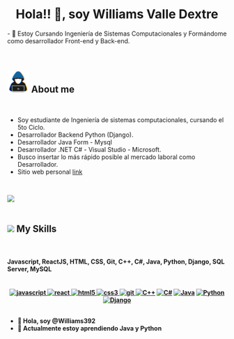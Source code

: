 <h1 align="center">Hola!! 👋, soy Williams Valle Dextre </h1>
<p>
- 🌱 Estoy Cursando Ingeniería  de Sistemas Computacionales y Formándome como desarrollador Front-end y Back-end.
</p>
    
<br>

## <picture><img src = "https://github.com/0xAbdulKhalid/0xAbdulKhalid/raw/main/assets/mdImages/about_me.gif" width = 50px></picture> **About me**



<br>

- Soy estudiante de Ingeniería de sistemas computacionales, cursando el 5to Ciclo.
- Desarrollador Backend Python (Django).
- Desarrollador Java Form - Mysql
- Desarrollador .NET C# - Visual Studio - Microsoft.
- Busco insertar lo más rápido posible al mercado laboral como Desarrollador.
- Sitio web personal [link](https://williams392.github.io/cv_williams392/)

<br>

<img src="https://user-images.githubusercontent.com/73097560/115834477-dbab4500-a447-11eb-908a-139a6edaec5c.gif"><br><br>

## <img src="https://media2.giphy.com/media/QssGEmpkyEOhBCb7e1/giphy.gif?cid=ecf05e47a0n3gi1bfqntqmob8g9aid1oyj2wr3ds3mg700bl&rid=giphy.gif" width ="25"><b> My Skills</b>
<br>     
<h4>
    Javascript, ReactJS, HTML, CSS, Git, C++, C#, Java, Python, Django, SQL Server, MySQL
<h4>
</br>
<div align='center'>
  <a href="https://developer.mozilla.org/en-US/docs/Web/JavaScript" target="_blank" rel="noreferrer"> <img src="https://cdn.worldvectorlogo.com/logos/logo-javascript.svg" alt="javascript" width="40" height="40"/> </a>
  <a href="https://reactjs.org/" target="_blank" rel="noreferrer"> <img src="https://cdn.worldvectorlogo.com/logos/react-2.svg" alt="react" width="40" height="40"/> </a>
  <a href="https://www.w3.org/html/" target="_blank" rel="noreferrer"> <img src="https://cdn.worldvectorlogo.com/logos/html-1.svg" alt="html5" width="40" height="40"/> </a>
  <a href="https://www.w3schools.com/css/" target="_blank" rel="noreferrer"> <img src="https://cdn.worldvectorlogo.com/logos/css-3.svg" alt="css3" width="40" height="40"/> </a>
  <a href="https://git-scm.com/" target="_blank" rel="noreferrer"> <img src="https://cdn.worldvectorlogo.com/logos/git-icon.svg" alt="git" width="40" height="40"/> </a>
  <a href="https://visualstudio.microsoft.com/es/vs/features/cplusplus/"><img src="https://cdn.worldvectorlogo.com/logos/c.svg" alt="C++" height="42" width="42" ></a>
  <a href="https://learn.microsoft.com/es-es/dotnet/csharp/"><img src="https://cdn.worldvectorlogo.com/logos/c--4.svg" alt="C#" height="42" width="42" ></a>
  <a href="https://www.oracle.com/java/technologies/javase/jdk20-archive-downloads.html"><img src="https://cdn.worldvectorlogo.com/logos/java-4.svg" alt="Java" height="42" width="42" ></a>
  <a href="https://www.python.org/"><img src="https://cdn.worldvectorlogo.com/logos/python-5.svg" alt="Python" height="42" width="42" ></a>
  <a href="https://www.djangoproject.com/"><img src="https://cdn.worldvectorlogo.com/logos/django.svg" alt="Django" height="42" width="42" ></a>
</div>
    
</br>


- 👋 Hola, soy @Williams392
- 🌱 Actualmente estoy aprendiendo Java y Python

<!---
Williams392/Williams392 is a ✨ special ✨ repository because its `README.md` (this file) appears on your GitHub profile.
You can click the Preview link to take a look at your changes.
--->
